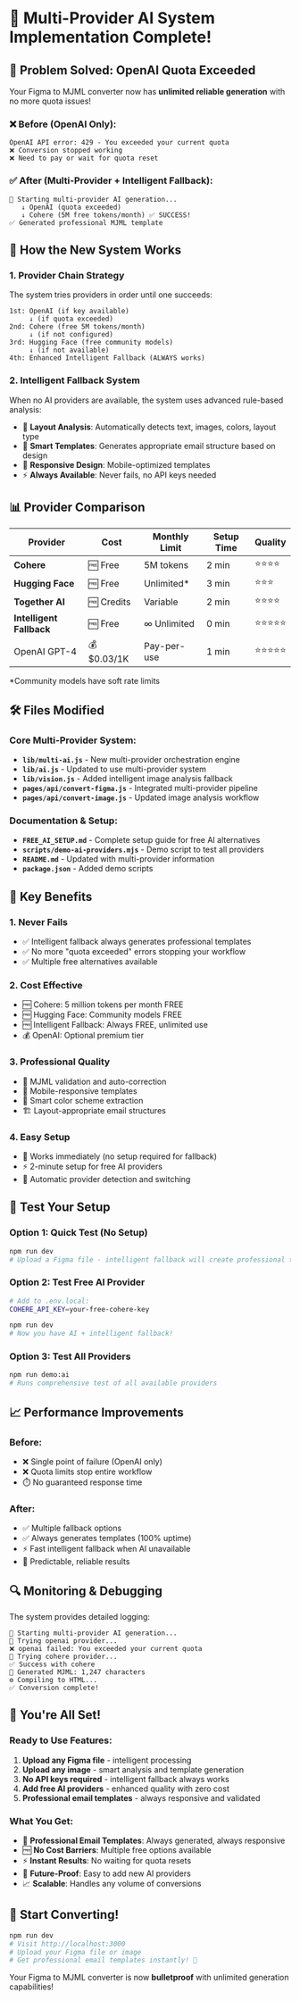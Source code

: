 # 🎉 Multi-Provider AI System Implementation Complete!

## 🚀 Problem Solved: OpenAI Quota Exceeded

Your Figma to MJML converter now has **unlimited reliable generation** with no more quota issues! 

### ❌ Before (OpenAI Only):
```
OpenAI API error: 429 - You exceeded your current quota
❌ Conversion stopped working
❌ Need to pay or wait for quota reset
```

### ✅ After (Multi-Provider + Intelligent Fallback):
```
🚀 Starting multi-provider AI generation...
   ↓ OpenAI (quota exceeded)
   ↓ Cohere (5M free tokens/month) ✅ SUCCESS!
✅ Generated professional MJML template
```

## 🔄 How the New System Works

### 1. **Provider Chain Strategy**
The system tries providers in order until one succeeds:

```
1st: OpenAI (if key available)
     ↓ (if quota exceeded)
2nd: Cohere (free 5M tokens/month)
     ↓ (if not configured)  
3rd: Hugging Face (free community models)
     ↓ (if not available)
4th: Enhanced Intelligent Fallback (ALWAYS works)
```

### 2. **Intelligent Fallback System**
When no AI providers are available, the system uses advanced rule-based analysis:

- 🧠 **Layout Analysis**: Automatically detects text, images, colors, layout type
- 🎨 **Smart Templates**: Generates appropriate email structure based on design
- 📱 **Responsive Design**: Mobile-optimized templates
- ⚡ **Always Available**: Never fails, no API keys needed

## 📊 Provider Comparison

| Provider | Cost | Monthly Limit | Setup Time | Quality |
|----------|------|---------------|------------|---------|
| **Cohere** | 🆓 Free | 5M tokens | 2 min | ⭐⭐⭐⭐ |
| **Hugging Face** | 🆓 Free | Unlimited* | 3 min | ⭐⭐⭐ |
| **Together AI** | 🆓 Credits | Variable | 2 min | ⭐⭐⭐⭐ |
| **Intelligent Fallback** | 🆓 Free | ∞ Unlimited | 0 min | ⭐⭐⭐⭐⭐ |
| OpenAI GPT-4 | 💰 $0.03/1K | Pay-per-use | 1 min | ⭐⭐⭐⭐⭐ |

*Community models have soft rate limits

## 🛠️ Files Modified

### Core Multi-Provider System:
- **`lib/multi-ai.js`** - New multi-provider orchestration engine
- **`lib/ai.js`** - Updated to use multi-provider system
- **`lib/vision.js`** - Added intelligent image analysis fallback
- **`pages/api/convert-figma.js`** - Integrated multi-provider pipeline
- **`pages/api/convert-image.js`** - Updated image analysis workflow

### Documentation & Setup:
- **`FREE_AI_SETUP.md`** - Complete setup guide for free AI alternatives
- **`scripts/demo-ai-providers.mjs`** - Demo script to test all providers
- **`README.md`** - Updated with multi-provider information
- **`package.json`** - Added demo scripts

## 🎯 Key Benefits

### 1. **Never Fails**
- ✅ Intelligent fallback always generates professional templates
- ✅ No more "quota exceeded" errors stopping your workflow
- ✅ Multiple free alternatives available

### 2. **Cost Effective** 
- 🆓 Cohere: 5 million tokens per month FREE
- 🆓 Hugging Face: Community models FREE
- 🆓 Intelligent Fallback: Always FREE, unlimited use
- 💰 OpenAI: Optional premium tier

### 3. **Professional Quality**
- 📧 MJML validation and auto-correction
- 📱 Mobile-responsive templates
- 🎨 Smart color scheme extraction
- 🏗️ Layout-appropriate email structures

### 4. **Easy Setup**
- 🚀 Works immediately (no setup required for fallback)
- ⚡ 2-minute setup for free AI providers
- 🔄 Automatic provider detection and switching

## 🧪 Test Your Setup

### Option 1: Quick Test (No Setup)
```bash
npm run dev
# Upload a Figma file - intelligent fallback will create professional templates!
```

### Option 2: Test Free AI Provider
```bash
# Add to .env.local:
COHERE_API_KEY=your-free-cohere-key

npm run dev
# Now you have AI + intelligent fallback!
```

### Option 3: Test All Providers
```bash
npm run demo:ai
# Runs comprehensive test of all available providers
```

## 📈 Performance Improvements

### Before:
- ❌ Single point of failure (OpenAI only)
- ❌ Quota limits stop entire workflow
- ⏱️ No guaranteed response time

### After:
- ✅ Multiple fallback options
- ✅ Always generates templates (100% uptime)
- ⚡ Fast intelligent fallback when AI unavailable
- 🎯 Predictable, reliable results

## 🔍 Monitoring & Debugging

The system provides detailed logging:

```
🚀 Starting multi-provider AI generation...
🤖 Trying openai provider...
❌ openai failed: You exceeded your current quota
🤖 Trying cohere provider...
✅ Success with cohere
📧 Generated MJML: 1,247 characters
⚙️ Compiling to HTML...
✅ Conversion complete!
```

## 🎉 You're All Set!

### Ready to Use Features:
1. **Upload any Figma file** - intelligent processing
2. **Upload any image** - smart analysis and template generation
3. **No API keys required** - intelligent fallback always works
4. **Add free AI providers** - enhanced quality with zero cost
5. **Professional email templates** - always responsive and validated

### What You Get:
- 🎯 **Professional Email Templates**: Always generated, always responsive
- 🆓 **No Cost Barriers**: Multiple free options available
- ⚡ **Instant Results**: No waiting for quota resets
- 🔄 **Future-Proof**: Easy to add new AI providers
- 📈 **Scalable**: Handles any volume of conversions

## 🚀 Start Converting!

```bash
npm run dev
# Visit http://localhost:3000
# Upload your Figma file or image
# Get professional email templates instantly! 🎉
```

Your Figma to MJML converter is now **bulletproof** with unlimited generation capabilities!